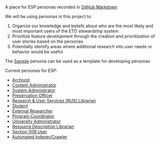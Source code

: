 A place for ESP personas recorded in [GitHub Markdown](https://help.github.com/articles/markdown-basics/)

We will be using personas in this project to:

1. Organize our knowledge and beliefs about who are the most likely and most important users of the ETD stewardship system
2. Prioritize feature development through the creation and prioritization of user stories based on the personas
3. Potentially identify areas where additional research into user needs or behavior would be useful

The [Sample](/personas/sample.md) persona can be used as a template for developing personas

Current personas for ESP:
* [Archivist](/personas/archivist.md)
* [Content Administrator](/personas/content-admin.md)
* [System Administrator](/personas/sysadmin.md)
* [Preservation Officer](/personas/preservation-officer.md)
* [Research & User Services (RUS) Librarian](/personas/rus-librarian.md)
* [Student](/personas/student.md)
* [External Researcher](/personas/external-researcher.md)
* [Program Coordinator](/personas/program-coordinator.md)
* [University Administrator](/personas/university-administrator.md)
* [Resource Description Librarian](/personas/resource-description-librarian.md)
* [Section 508 User](/personas/section508user.md)
* [Automated Indexer/Crawler](/personas/robot.md)

